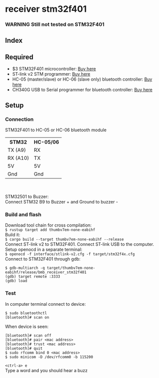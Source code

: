 # receiver stm32f401
### WARNING Still not tested on STM32F401
## Index
## Required
<ul>
<li>$3 STM32F401 microcontroller: <a href=https://www.aliexpress.com/item/4001113377360.html>Buy here</a></li>
<li>ST-link v2 STM programmer: <a href=https://www.aliexpress.com/item/32790611727.html>Buy here</a></li>
<li>HC-05 (master/slave) or HC-06 (slave only) bluetooth controller: <a href=https://www.aliexpress.com/item/32340945238.html>Buy here</a></li>
<li>CH340G USB to Serial programmer for bluetooth controller: <a href=https://www.aliexpress.com/item/32809304504.html>Buy here</a></li>
</ul>

## Setup

### Connection
STM32F401 to HC-05 or HC-06 bluetooth module<br>
<table>
<tr> <th>STM32</th> <th>HC-05/06</th> </tr>
<tr> <td>TX (A9)</td> <td>RX</td> </tr>
<tr> <td>RX (A10)</td> <td>TX</td> </tr>
<tr> <td>5V</td> <td>5V</td> </tr>
<tr> <td>Gnd</td> <td>Gnd</td> </tr>
</table>
<br>
<br>
STM32501 to Buzzer:<br>
Connect STM32 B9 to Buzzer + and Ground to buzzer -<br>

### Build and flash
Download tool chain for cross compilation:<br>
`$ rustup target add thumbv7em-none-eabihf`<br>
Build it:<br>
`$ cargo build --target thumbv7em-none-eabihf --release`<br>
Connect ST-link v2 to STM32F401. Connect ST-link USB to the computer.  Setup openocd in a separate terminal:<br>
`$ openocd -f interface/stlink-v2.cfg -f target/stm32f4x.cfg`<br>
Connect to STM32F401 through gdb:<br>
```
$ gdb-multiarch -q target/thumbv7em-none-eabihf/release/bmb_receiver_stm32f401
(gdb) target remote :3333
(gdb) load
```

### Test
In computer terminal connect to device:
```
$ sudo bluetoothctl
[bluetooth]# scan on
```
When device is seen:<br>
```
[bluetooth]# scan off
[bluetooth]# pair <mac address>
[bluetooth]# trust <mac address>
[bluetooth]# quit
$ sudo rfcomm bind 0 <mac address>
$ sudo minicom -D /dev/rfcomm0 -b 115200
```
`<ctrl-a> e`<br>
Type a word and you should hear a buzz
